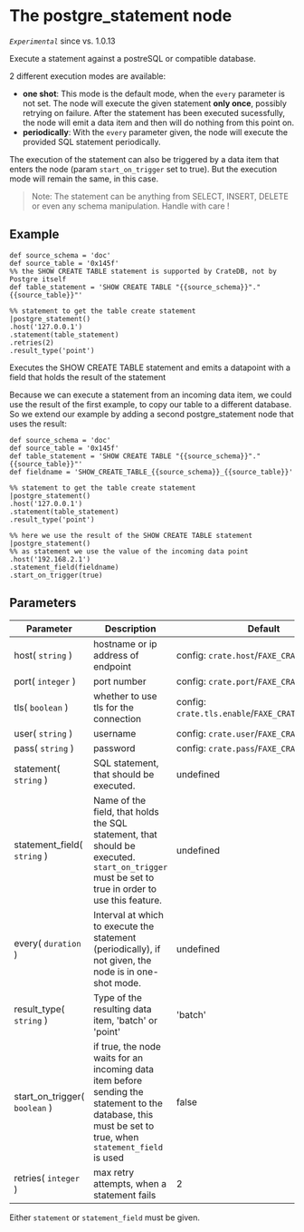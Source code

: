 The postgre_statement node
=====================

_`Experimental`_ since vs. 1.0.13

Execute a statement against a postreSQL or compatible database.

2 different execution modes are available:

* **one shot**:
    This mode is the default mode, when the `every` parameter is not set.
    The node will execute the given statement **only once**, possibly retrying on failure.
    After the statement has been executed sucessfully, the node will emit a data item and then will do nothing from this point on.
* **periodically**:
    With the `every` parameter given, the node will execute the provided SQL statement periodically.

The execution of the statement can also be triggered by a data item that enters the node (param `start_on_trigger` set to true). 
But the execution mode will remain the same, in this case.


> Note: The statement can be anything from SELECT, INSERT, DELETE or even any schema manipulation. Handle with care !


Example
-------
```dfs  
def source_schema = 'doc'
def source_table = '0x145f'
%% the SHOW CREATE TABLE statement is supported by CrateDB, not by Postgre itself
def table_statement = 'SHOW CREATE TABLE "{{source_schema}}"."{{source_table}}"' 

%% statement to get the table create statement
|postgre_statement()
.host('127.0.0.1')
.statement(table_statement) 
.retries(2)
.result_type('point')

```

Executes the SHOW CREATE TABLE statement and emits a datapoint with a field that holds the result of the statement

Because we can execute a statement from an incoming data item, we could use the result of the first example, to copy our table to
a different database. So we extend our example by adding a second postgre_statement node that uses the result:

```dfs  
def source_schema = 'doc'
def source_table = '0x145f'
def table_statement = 'SHOW CREATE TABLE "{{source_schema}}"."{{source_table}}"' 
def fieldname = 'SHOW_CREATE_TABLE_{{source_schema}}_{{source_table}}'

%% statement to get the table create statement
|postgre_statement()
.host('127.0.0.1')
.statement(table_statement)  
.result_type('point')

%% here we use the result of the SHOW CREATE TABLE statement
|postgre_statement()
%% as statement we use the value of the incoming data point
.host('192.168.2.1')
.statement_field(fieldname)   
.start_on_trigger(true)

``` 



Parameters
----------

| Parameter                     | Description                                                                                                                                              | Default                                            |
|-------------------------------|----------------------------------------------------------------------------------------------------------------------------------------------------------|----------------------------------------------------|
| host( `string` )              | hostname or ip address of endpoint                                                                                                                       | config: `crate.host`/`FAXE_CRATE_HOST`             |
| port( `integer` )             | port number                                                                                                                                              | config: `crate.port`/`FAXE_CRATE_PORT`             |
| tls( `boolean` )              | whether to use tls for the connection                                                                                                                    | config: `crate.tls.enable`/`FAXE_CRATE_TLS_ENABLE` | 
| user( `string` )              | username                                                                                                                                                 | config: `crate.user`/`FAXE_CRATE_USER`             |
| pass( `string` )              | password                                                                                                                                                 | config: `crate.pass`/`FAXE_CRATE_PASS`             |
| statement( `string` )         | SQL statement, that should be executed.                                                                                                                  | undefined                                          |
| statement_field( `string` )   | Name of the field, that holds the SQL statement, that should be executed. `start_on_trigger` must be set to true in order to use this feature.           | undefined                                          |
| every( `duration` )           | Interval at which to execute the statement (periodically), if not given, the node is in one-shot mode.                                                   | undefined                                          |
| result_type( `string` )       | Type of the resulting data item, 'batch' or 'point'                                                                                                      | 'batch'                                            |
| start_on_trigger( `boolean` ) | if true, the node waits for an incoming data item before sending the statement to the database, this must be set to true, when `statement_field` is used | false                                              |
| retries( `integer` )          | max retry attempts, when a statement fails                                                                                                               | 2                                                  |

 Either `statement` or `statement_field` must be given.